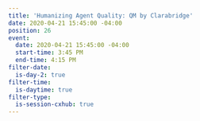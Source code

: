 ```yaml
---
title: 'Humanizing Agent Quality: QM by Clarabridge'
date: 2020-04-21 15:45:00 -04:00
position: 26
event:
  date: 2020-04-21 15:45:00 -04:00
  start-time: 3:45 PM
  end-time: 4:15 PM
filter-date:
  is-day-2: true
filter-time:
  is-daytime: true
filter-type:
  is-session-cxhub: true
---
```


